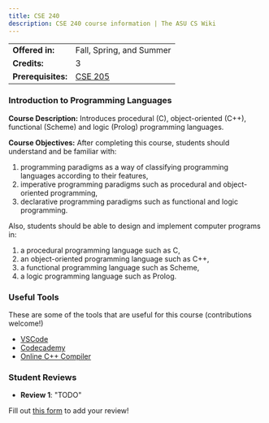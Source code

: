 ```yaml
---
title: CSE 240
description: CSE 240 course information | The ASU CS Wiki
---
```


|  |  |
|-----------|---------|
| **Offered in:** | Fall, Spring, and Summer |
| **Credits:** | 3 |
| **Prerequisites:** | [CSE 205](/courses/cse-205) |


### Introduction to Programming Languages

**Course Description:** Introduces procedural (C), object-oriented (C++), functional (Scheme) and logic (Prolog) programming
languages.

**Course Objectives:** After completing this course, students should understand and be familiar with:
1. programming paradigms as a way of classifying programming languages according to their features,
2. imperative programming paradigms such as procedural and object-oriented programming,
3. declarative programming paradigms such as functional and logic programming.

Also, students should be able to design and implement computer programs in:
1. a procedural programming language such as C,
2. an object-oriented programming language such as C++,
3. a functional programming language such as Scheme,
4. a logic programming language such as Prolog.

### Useful Tools
These are some of the tools that are useful for this course (contributions welcome!)
- [VSCode](https://code.visualstudio.com/)
- [Codecademy](https://www.codecademy.com/catalog/language/c-plus-plus)
- [Online C++ Compiler](https://www.onlinegdb.com/online_c_compiler)

### Student Reviews

- **Review 1**: "TODO"

Fill out [this form](https://asusoda.notion.site/24447e6424688029a425ed9c535c44cf?pvs=105) to add your review!